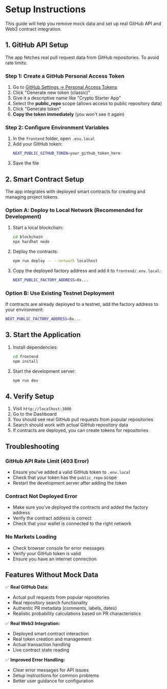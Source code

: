 # Setup Instructions

This guide will help you remove mock data and set up real GitHub API and Web3 contract integration.

## 1. GitHub API Setup

The app fetches real pull request data from GitHub repositories. To avoid rate limits:

### Step 1: Create a GitHub Personal Access Token

1. Go to [GitHub Settings → Personal Access Tokens](https://github.com/settings/tokens)
2. Click "Generate new token (classic)"
3. Give it a descriptive name like "Crypto Starter App"
4. Select the **public_repo** scope (allows access to public repository data)
5. Click "Generate token"
6. **Copy the token immediately** (you won't see it again)

### Step 2: Configure Environment Variables

1. In the `frontend` folder, open `.env.local`
2. Add your GitHub token:
   ```bash
   NEXT_PUBLIC_GITHUB_TOKEN=your_github_token_here
   ```
3. Save the file

## 2. Smart Contract Setup

The app integrates with deployed smart contracts for creating and managing project tokens.

### Option A: Deploy to Local Network (Recommended for Development)

1. Start a local blockchain:
   ```bash
   cd blockchain
   npx hardhat node
   ```

2. Deploy the contracts:
   ```bash
   npm run deploy -- --network localhost
   ```

3. Copy the deployed factory address and add it to `frontend/.env.local`:
   ```bash
   NEXT_PUBLIC_FACTORY_ADDRESS=0x...
   ```

### Option B: Use Existing Testnet Deployment

If contracts are already deployed to a testnet, add the factory address to your environment:

```bash
NEXT_PUBLIC_FACTORY_ADDRESS=0x...
```

## 3. Start the Application

1. Install dependencies:
   ```bash
   cd frontend
   npm install
   ```

2. Start the development server:
   ```bash
   npm run dev
   ```

## 4. Verify Setup

1. Visit `http://localhost:3000`
2. Go to the Dashboard
3. You should see real GitHub pull requests from popular repositories
4. Search should work with actual GitHub repository data
5. If contracts are deployed, you can create tokens for repositories

## Troubleshooting

### GitHub API Rate Limit (403 Error)
- Ensure you've added a valid GitHub token to `.env.local`
- Check that your token has the `public_repo` scope
- Restart the development server after adding the token

### Contract Not Deployed Error
- Make sure you've deployed the contracts and added the factory address
- Verify the contract address is correct
- Check that your wallet is connected to the right network

### No Markets Loading
- Check browser console for error messages
- Verify your GitHub token is valid
- Ensure you have an internet connection

## Features Without Mock Data

✅ **Real GitHub Data:**
- Actual pull requests from popular repositories
- Real repository search functionality
- Authentic PR metadata (comments, labels, dates)
- Realistic probability calculations based on PR characteristics

✅ **Real Web3 Integration:**
- Deployed smart contract interaction
- Real token creation and management
- Actual transaction handling
- Live contract state reading

✅ **Improved Error Handling:**
- Clear error messages for API issues
- Setup instructions for common problems
- Better user guidance for configuration